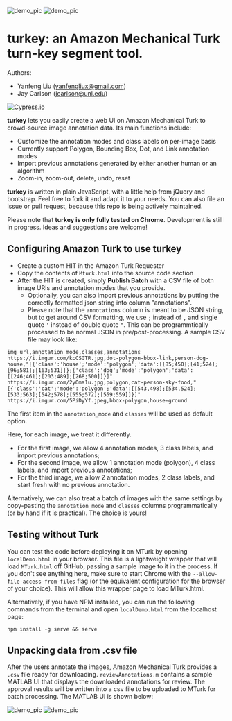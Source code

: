 ![demo_pic](https://i.imgur.com/jXAmiGw.jpg)
![demo_pic](https://i.imgur.com/EngUbGJ.jpg)

# **turkey**: an Amazon Mechanical Turk turn-key segment tool. 

Authors: 
* Yanfeng Liu (yanfengliux@gmail.com)
* Jay Carlson (jcarlson@unl.edu)

[![Cypress.io](https://img.shields.io/badge/tested%20with-Cypress-04C38E.svg)](https://www.cypress.io/)


**turkey** lets you easily create a web UI on Amazon Mechanical Turk to crowd-source image annotation data. Its main functions include:
* Customize the annotation modes and class labels on per-image basis
* Currently support Polygon, Bounding Box, Dot, and Link annotation modes
* Import previous annotations generated by either another human or an algorithm
* Zoom-in, zoom-out, delete, undo, reset

**turkey** is written in plain JavaScript, with a little help from jQuery and bootstrap. Feel free to fork it and adapt it to your needs. You can also file an issue or pull request, because this repo is being actively maintained.

Please note that **turkey is only fully tested on Chrome**. Development is still in progress. Ideas and suggestions are welcome!

## Configuring Amazon Turk to use turkey

- Create a custom HIT in the Amazon Turk Requester
- Copy the contents of `Mturk.html` into the source code section
- After the HIT is created, simply **Publish Batch** with a CSV file of both image URIs and annotation modes that you provide. 
  - Optionally, you can also import previous annotations by putting the correctly formatted json string into column "annotations". 
  - Please note that the `annotations` column is meant to be JSON string, but to get around CSV formatting, we use `;` instead of `,` and single quote `'` instead of double quote `"`. This can be programmtically processed to be normal JSON in pre/post-processing. A sample CSV file may look like:

```
img_url,annotation_mode,classes,annotations
https://i.imgur.com/kcCSGTR.jpg,dot-polygon-bbox-link,person-dog-house,"[{'class':'house';'mode':'polygon';'data':[[85;450];[41;524];[96;581];[163;531]]};{'class':'dog';'mode':'polygon';'data':[[246;461];[203;489];[268;500]]}]"
https://i.imgur.com/2yOma1u.jpg,polygon,cat-person-sky-food,"[{'class':'cat';'mode':'polygon';'data':[[543,498];[534,524];[533;563];[542;578];[555;572];[559;559]]}]"
https://i.imgur.com/5PiDyYf.jpeg,bbox-polygon,house-ground
```

The first item in the `annotation_mode` and `classes` will be used as default option. 

Here, for each image, we treat it differently. 
- For the first image, we allow 4 annotation modes, 3 class labels, and import previous annotations; 
- For the second image, we allow 1 annotation mode (polygon), 4 class labels, and import previous annotations; 
- For the third image, we allow 2 annotation modes, 2 class labels, and start fresh with no previous annotation.

Alternatively, we can also treat a batch of images with the same settings by copy-pasting the `annotation_mode` and `classes` columns programmatically (or by hand if it is practical). The choice is yours!

## Testing without Turk
You can test the code before deploying it on MTurk by opening `localDemo.html` in your browser. This file is a lightweight wrapper that will load `MTurk.html` off GitHub, passing a sample image to it in the process. If you don't see anything here, make sure to start Chrome with the `--allow-file-access-from-files` flag (or the equivalent configuration for the browser of your choice). This will allow this wrapper page to load MTurk.html.

 Alternatively, if you have NPM installed, you can run the following commands from the terminal and open `localDemo.html` from the localhost page:
 ```
 npm install -g serve && serve
 ```

## Unpacking data from .csv file
After the users annotate the images, Amazon Mechanical Turk provides a `.csv` file ready for downloading. `reviewAnnotations.m` contains a sample MATLAB UI that displays the downloaded annotations for review. The approval results will be written into a csv file to be uploaded to MTurk for batch processing. The MATLAB UI is shown below:

![demo_pic](https://i.imgur.com/Ce5WcZ3.jpg)
![demo_pic](https://i.imgur.com/678GVaj.png)
